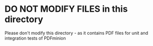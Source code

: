 # DO NOT MODIFY FILES in this directory

Please don't modify this directory - as it contains PDF files for unit and integration tests of PDFminion